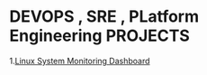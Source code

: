 # DEVOPS , SRE , PLatform Engineering PROJECTS 

1.[Linux System Monitoring Dashboard](https://github.com/Cybersayak/Linux-System-Monitoring-Dashboard)
